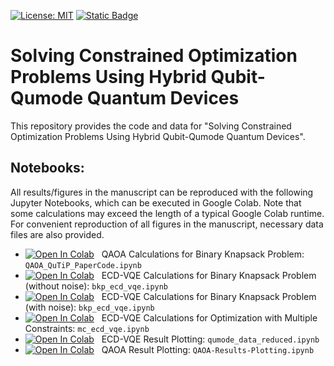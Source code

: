 [![License: MIT](https://img.shields.io/badge/License-MIT-yellow.svg)](https://opensource.org/licenses/MIT)
[![Static Badge](https://img.shields.io/badge/CQDMQD-00268d?style=flat&logoColor=00268d&label=NSF&labelColor=00268d&color=00268d&link=https%3A%2F%2Fcqdmqd.yale.edu%2F)](https://cqdmqd.yale.edu/)


# Solving Constrained Optimization Problems Using Hybrid Qubit-Qumode Quantum Devices

This repository provides the code and data for "Solving Constrained Optimization Problems Using Hybrid Qubit-Qumode Quantum Devices".

## Notebooks: 

All results/figures in the manuscript can be reproduced with the following Jupyter Notebooks, which can be executed in Google Colab. Note that some calculations may exceed the length of a typical Google Colab runtime. For convenient reproduction of all figures in the manuscript, necessary data files are also provided. 

- [![Open In Colab](https://colab.research.google.com/assets/colab-badge.svg)](https://colab.research.google.com/github/rishabdchem/codes_qumode_qubo/blob/main/QAOA_QuTiP_PaperCode.ipynb) &nbsp; QAOA Calculations for Binary Knapsack Problem: `QAOA_QuTiP_PaperCode.ipynb` &nbsp;  
- [![Open In Colab](https://colab.research.google.com/assets/colab-badge.svg)](https://colab.research.google.com/github/rishabdchem/codes_qumode_qubo/blob/main/bkp_ecd_vqe.ipynb) &nbsp; ECD-VQE Calculations for Binary Knapsack Problem (without noise): `bkp_ecd_vqe.ipynb` &nbsp; 
- [![Open In Colab](https://colab.research.google.com/assets/colab-badge.svg)](https://colab.research.google.com/github/rishabdchem/codes_qumode_qubo/blob/main/bkp_ecd_vqe_noise.ipynb) &nbsp; ECD-VQE Calculations for Binary Knapsack Problem (with noise): `bkp_ecd_vqe.ipynb` &nbsp; 
- [![Open In Colab](https://colab.research.google.com/assets/colab-badge.svg)](https://colab.research.google.com/github/rishabdchem/codes_qumode_qubo/blob/main/mc_ecd_vqe.ipynb) &nbsp; ECD-VQE Calculations for Optimization with Multiple Constraints: `mc_ecd_vqe.ipynb` 
- [![Open In Colab](https://colab.research.google.com/assets/colab-badge.svg)](https://colab.research.google.com/github/rishabdchem/codes_qumode_qubo/blob/main/qumode_data_reduced.ipynb) &nbsp; ECD-VQE Result Plotting: `qumode_data_reduced.ipynb` 
- [![Open In Colab](https://colab.research.google.com/assets/colab-badge.svg)](https://colab.research.google.com/github/rishabdchem/codes_qumode_qubo/blob/main/QAOA-Results-Plotting.ipynb) &nbsp; QAOA Result Plotting: `QAOA-Results-Plotting.ipynb`
